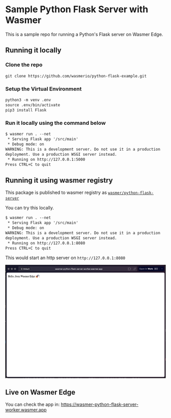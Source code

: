 # Sample Python Flask Server with Wasmer

This is a sample repo for running a Python's Flask server on Wasmer Edge.

## Running it locally

### Clone the repo

```shell
git clone https://github.com/wasmerio/python-flask-example.git
```

### Setup the Virtual Environment

```shell
python3 -m venv .env
source .env/bin/activate
pip3 install Flask
```

### Run it locally using the command below

```shell
$ wasmer run . --net
 * Serving Flask app '/src/main'
 * Debug mode: on
WARNING: This is a development server. Do not use it in a production deployment. Use a production WSGI server instead.
 * Running on http://127.0.0.1:5000
Press CTRL+C to quit
```

## Running it using wasmer registry

This package is published to wasmer registry as [`wasmer/python-flask-server`](https://wasmer.io/wasmer/python-flask-server)

You can try this locally.

```shell
$ wasmer run . --net
 * Serving Flask app '/src/main'
 * Debug mode: on
WARNING: This is a development server. Do not use it in a production deployment. Use a production WSGI server instead.
 * Running on http://127.0.0.1:8080
Press CTRL+C to quit
```

This would start an http server on `http://127.0.0.1:8080`

![Python Flask Server](python-flask-server.png)

## Live on Wasmer Edge

You can check the app in: 
https://wasmer-python-flask-server-worker.wasmer.app